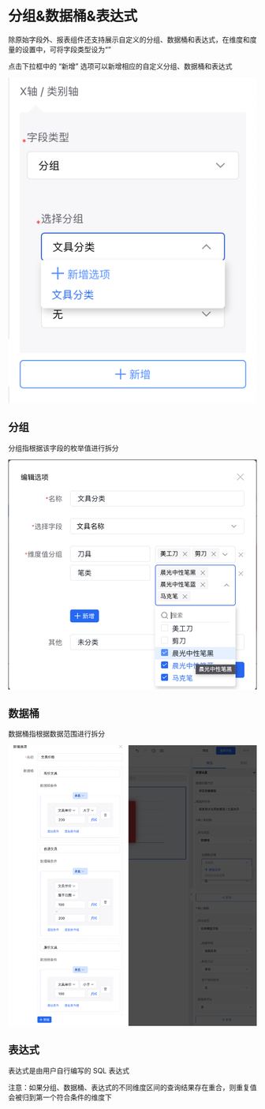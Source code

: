 # 分组&数据桶&表达式

除原始字段外、报表组件还支持展示自定义的分组、数据桶和表达式，在维度和度量的设置中，可将字段类型设为“”

点击下拉框中的 “新增” 选项可以新增相应的自定义分组、数据桶和表达式

![dimension1.png](/img/数据报表/dimension1.png)

## 分组

分组指根据该字段的枚举值进行拆分

![dimension2.png](/img/数据报表/dimension2.png)

## 数据桶

数据桶指根据数据范围进行拆分

![dimension2.png](/img/数据报表/dimension3.png)

## 表达式

表达式是由用户自行编写的 SQL 表达式

注意：如果分组、数据桶、表达式的不同维度区间的查询结果存在重合，则重复值会被归到第一个符合条件的维度下
